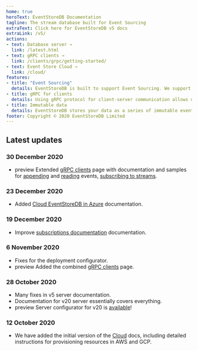 ```yaml
---
home: true
heroText: EventStoreDB Documentation
tagline: The stream database built for Event Sourcing
extraText: Click here for EventStoreDB v5 docs
extraLink: /v5/
actions:
- text: Database server →
  link: /latest.html
- text: gRPC clients →
  link: /clients/grpc/getting-started/
- text: Event Store Cloud →
  link: /cloud/
features:
- title: "Event Sourcing"
  details: EventStoreDB is built to support Event Sourcing. We support idempotent appending and reading events from individual streams.
- title: gRPC for clients
  details: Using gRPC protocol for client-server communication allows us to provide SDKs for a wide range of languages and platforms.
- title: Immutable data
  details: EventStoreDB stores your data as a series of immutable events over time, providing one of the strongest audit log options available (characteristics similar to a blockchain).
footer: Copyright © 2020 EventStoreDB Limited
---
```


## Latest updates

### 30 December 2020
- <badge>preview</badge> Extended [gRPC clients](/clients/grpc/getting-started/) page with documentation and samples for [appending](clients/grpc/appending-events/README.md) and [reading](clients/grpc/reading-events/README.md) events, [subscribing to streams](clients/grpc/subscribing-to-streams/README.md).

### 23 December 2020
-  Added [Cloud EventStoreDB in Azure](cloud/provision/azure/README.md) documentation.
 
### 19 December 2020
-  Improve [subscriptions documentation](clients/dotnet/5.0/subscriptions/README.md) documentation.

### 6 November 2020
- Fixes for the deployment configurator.
- <badge>preview</badge> Added the combined [gRPC clients](/clients/grpc/getting-started/) page.

### 28 October 2020
- Many fixes in v5 server documentation.
- Documentation for v20 server essentially covers everything.
- <badge>preview</badge> Server configurator for v20 is [available](/server/v20/server/installation/)!

### 12 October 2020
- We have added the initial version of the [Cloud](/cloud/intro/) docs, including detailed instructions for provisioning resources in AWS and GCP.
